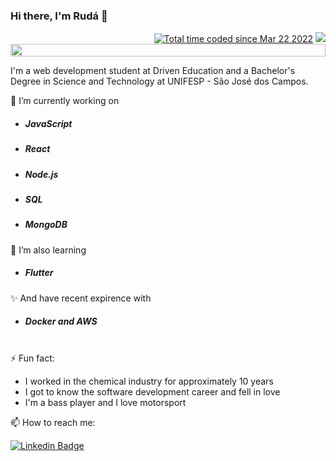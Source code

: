### Hi there, I'm Rudá 👋

<div align="right">
<a href="https://wakatime.com/@de09b70b-8675-4e1f-aed3-9a30ac245a48"><img src="https://wakatime.com/badge/user/de09b70b-8675-4e1f-aed3-9a30ac245a48.svg" alt="Total time coded since Mar 22 2022" /></a>
<a href="https://visitorbadge.io/status?path=https%3A%2F%2Fgithub.com%2Frudarabello%2Frudarabello"><img src="https://api.visitorbadge.io/api/visitors?path=https%3A%2F%2Fgithub.com%2Frudarabello%2Frudarabello&labelColor=%232ccce4&countColor=%23d9e3f0&style=flat&labelStyle=none" /></a></div>
<div style="display: flex; flex-direction: column;">
  <img width="100%" height="40%"src="https://media.giphy.com/media/102h4wsmCG2s12/giphy.gif">
</div>  

  
  
I'm a web development student at Driven Education and a Bachelor's Degree in Science and Technology at UNIFESP - São José dos Campos.

🔭 I’m currently working on

- ##### **JavaScript**
- ##### **React**
- ##### **Node.js**
- ##### **SQL**
- ##### **MongoDB**

🌱 I’m also learning

 - ##### **Flutter**
✨ And have recent expirence with 

- ##### **Docker** and **AWS**
<br>
⚡ Fun fact:

- I worked in the chemical industry for approximately 10 years
- I got to know the software development career and fell in love
- I'm a bass player and I love motorsport

📫 How to reach me:

[![Linkedin Badge](https://img.shields.io/badge/-LinkedIn-blue?style=flat-square&logo=Linkedin&logoColor=white&link=https://www.linkedin.com/in/ruda-rabello-da-silva/)](https://www.linkedin.com/in/ruda-rabello-da-silva//)
